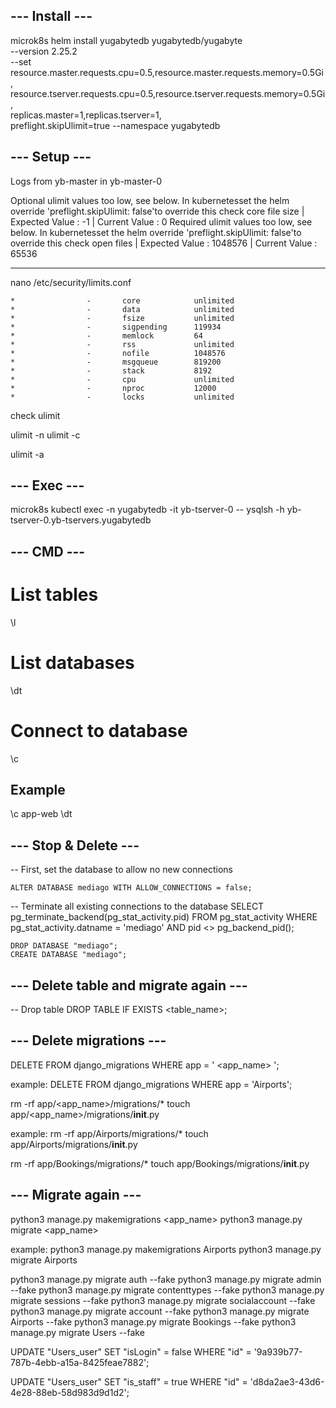## --- Install --- ## 
microk8s helm install yugabytedb yugabytedb/yugabyte \
--version 2.25.2 \
--set resource.master.requests.cpu=0.5,resource.master.requests.memory=0.5Gi,\
resource.tserver.requests.cpu=0.5,resource.tserver.requests.memory=0.5Gi,\
replicas.master=1,replicas.tserver=1,\
preflight.skipUlimit=true --namespace yugabytedb

## --- Setup --- ##
Logs from yb-master in yb-master-0

Optional ulimit values too low, see below. In kubernetesset the helm override 'preflight.skipUlimit: false'to override this check
core file size | Expected Value : -1 | Current Value : 0
Required ulimit values too low, see below. In kubernetesset the helm override 'preflight.skipUlimit: false'to override this check
open files | Expected Value : 1048576 | Current Value : 65536

----------------------------------------------------------------------

nano /etc/security/limits.conf
```
*                -       core            unlimited
*                -       data            unlimited
*                -       fsize           unlimited
*                -       sigpending      119934
*                -       memlock         64
*                -       rss             unlimited
*                -       nofile          1048576
*                -       msgqueue        819200
*                -       stack           8192
*                -       cpu             unlimited
*                -       nproc           12000
*                -       locks           unlimited
```

check ulimit

ulimit -n
ulimit -c

ulimit -a

## --- Exec --- ##

microk8s kubectl exec -n yugabytedb -it yb-tserver-0 -- ysqlsh -h yb-tserver-0.yb-tservers.yugabytedb

## --- CMD --- ##
# List tables
\l

# List databases
\dt 

# Connect to database
\c <database> 

## Example ##

\c app-web
\dt

## --- Stop & Delete --- ##
-- First, set the database to allow no new connections

    ALTER DATABASE mediago WITH ALLOW_CONNECTIONS = false;

-- Terminate all existing connections to the database
    SELECT pg_terminate_backend(pg_stat_activity.pid)
    FROM pg_stat_activity
    WHERE pg_stat_activity.datname = 'mediago'
    AND pid <> pg_backend_pid();

    DROP DATABASE "mediago";
    CREATE DATABASE "mediago";

## --- Delete table and migrate again --- ##

-- Drop table
DROP TABLE IF EXISTS <table_name>;

## --- Delete migrations --- ##

DELETE FROM django_migrations WHERE app = ' <app_name> ';

example:
DELETE FROM django_migrations WHERE app = 'Airports';

rm -rf app/<app_name>/migrations/*
touch app/<app_name>/migrations/__init__.py

example:
rm -rf app/Airports/migrations/*
touch app/Airports/migrations/__init__.py

rm -rf app/Bookings/migrations/*
touch app/Bookings/migrations/__init__.py

## --- Migrate again --- ##

python3 manage.py makemigrations <app_name>
python3 manage.py migrate <app_name>

example:
python3 manage.py makemigrations Airports
python3 manage.py migrate Airports

python3 manage.py migrate auth --fake
python3 manage.py migrate admin --fake
python3 manage.py migrate contenttypes --fake
python3 manage.py migrate sessions --fake
python3 manage.py migrate socialaccount --fake
python3 manage.py migrate account --fake
python3 manage.py migrate Airports --fake
python3 manage.py migrate Bookings --fake
python3 manage.py migrate Users --fake

UPDATE "Users_user"
SET "isLogin" = false
WHERE "id" = '9a939b77-787b-4ebb-a15a-8425feae7882';

UPDATE "Users_user"
SET "is_staff" = true
WHERE "id" = 'd8da2ae3-43d6-4e28-88eb-58d983d9d1d2';

